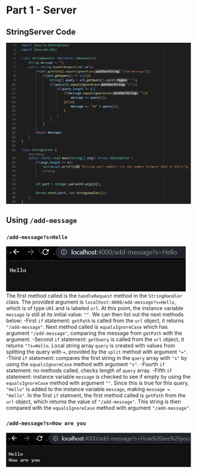 # Part 1 - Server
## StringServer Code
![Code Image](week2images/stringservercode.png)

## Using `/add-message`
### `/add-message?s=Hello`
![Message 1 Image](week2images/firstmessage.png)
The first method called is the `handleRequest` method in the `StringHandler` class. The provided argument is `localhost:4000/add-message?s=Hello`, which is of type `URI` and is labeled `url`. At this point, the instance variable `message` is still at its initial value: `""`. We can then list out the next methods below:
-First `if` statement: `getPath` is called from the `url` object, it returns `"/add-message"`. Next method called is `equalsIgnoreCase` which has argument `"/add-message"`, comparing the message from `getPath` with the argument.
-Second `if` statement: `getQuery` is called from the `url` object, it returns `"?s=Hello`. Local string array `query` is created with values from splitting the query with `=`, provided by the `split` method with argument `"="`.
-Third `if` statement: compares the first string in the `query` array with `"s"` by using the `equalsIgnoreCase` method with argument `"s"`.
-Fourth `if` statement: no methods called, checks length of `query` array.
-Fifth `if` statement: instance variable `message` is checked to see if empty by using the `equalsIgnoreCase` method with argument `""`. Since this is true for this query, `"Hello"` is added to the instance variable `message`, making `message = "Hello"`. 
In the first `if` statment, the first method called is `getPath` from the `url` object, which returns the value of `"/add-message"`. This string is then compared with the `equalsIgnoreCase` method with argument `"/add-message"`.
### `/add-message?s=How are you`
![Message 2 Image](week2images/secondmessage.png)

